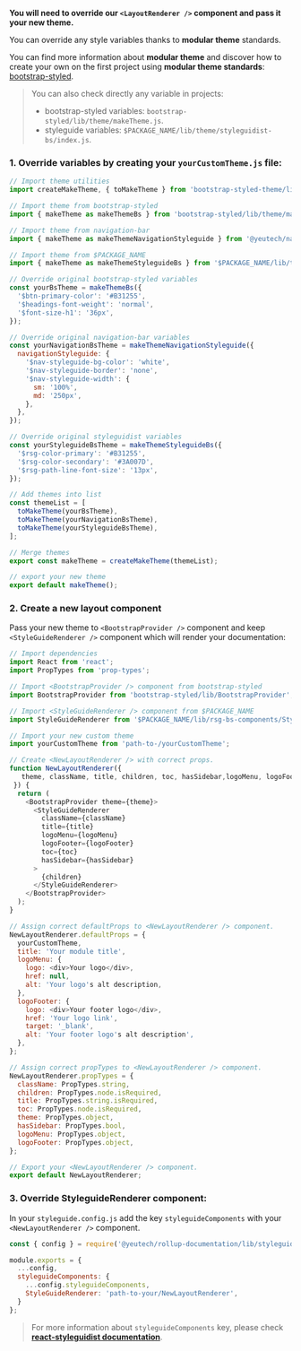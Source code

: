 **You will need to override our `<LayoutRenderer />` component and pass it your new theme.**

You can override any style variables thanks to **modular theme** standards.

You can find more information about **modular theme** and discover how to create your own on the first project using **modular theme standards**: [bootstrap-styled](https://bootstrap-styled.yeutech.com/).

> You can also check directly any variable in projects:
>    * bootstrap-styled variables: `bootstrap-styled/lib/theme/makeTheme.js`.
>    * styleguide variables: `$PACKAGE_NAME/lib/theme/styleguidist-bs/index.js`.

### 1. Override variables by creating your `yourCustomTheme.js` file:

```js static
// Import theme utilities
import createMakeTheme, { toMakeTheme } from 'bootstrap-styled-theme/lib';

// Import theme from bootstrap-styled
import { makeTheme as makeThemeBs } from 'bootstrap-styled/lib/theme/makeTheme';

// Import theme from navigation-bar
import { makeTheme as makeThemeNavigationStyleguide } from '@yeutech/navigation-bar/lib/NavigationStyleguide/theme';

// Import theme from $PACKAGE_NAME
import { makeTheme as makeThemeStyleguideBs } from '$PACKAGE_NAME/lib/theme/styleguidist-bs';

// Override original bootstrap-styled variables
const yourBsTheme = makeThemeBs({
  '$btn-primary-color': '#B31255',
  '$headings-font-weight': 'normal',
  '$font-size-h1': '36px',
});

// Override original navigation-bar variables
const yourNavigationBsTheme = makeThemeNavigationStyleguide({
  navigationStyleguide: {
    '$nav-styleguide-bg-color': 'white',
    '$nav-styleguide-border': 'none',
    '$nav-styleguide-width': {
      sm: '100%',
      md: '250px',
    },
  },
});

// Override original styleguidist variables
const yourStyleguideBsTheme = makeThemeStyleguideBs({
  '$rsg-color-primary': '#B31255',
  '$rsg-color-secondary': '#3A007D',
  '$rsg-path-line-font-size': '13px',
});

// Add themes into list
const themeList = [
  toMakeTheme(yourBsTheme),
  toMakeTheme(yourNavigationBsTheme),
  toMakeTheme(yourStyleguideBsTheme),
];

// Merge themes
export const makeTheme = createMakeTheme(themeList);

// export your new theme
export default makeTheme();
```

### 2. Create a new layout component

Pass your new theme to `<BootstrapProvider />` component and keep `<StyleGuideRenderer />` component which will render your documentation:

```js static
// Import dependencies
import React from 'react';
import PropTypes from 'prop-types';

// Import <BootstrapProvider /> component from bootstrap-styled
import BootstrapProvider from 'bootstrap-styled/lib/BootstrapProvider';

// Import <StyleGuideRenderer /> component from $PACKAGE_NAME
import StyleGuideRenderer from '$PACKAGE_NAME/lib/rsg-bs-components/StyleGuide/StyleGuideRenderer';

// Import your new custom theme
import yourCustomTheme from 'path-to-/yourCustomTheme';

// Create <NewLayoutRenderer /> with correct props.
function NewLayoutRenderer({
   theme, className, title, children, toc, hasSidebar,logoMenu, logoFooter
 }) {
  return (
    <BootstrapProvider theme={theme}>
      <StyleGuideRenderer
        className={className}
        title={title}
        logoMenu={logoMenu}
        logoFooter={logoFooter}
        toc={toc}
        hasSidebar={hasSidebar}
      >
        {children}
      </StyleGuideRenderer>
    </BootstrapProvider>
  );
}

// Assign correct defaultProps to <NewLayoutRenderer /> component.
NewLayoutRenderer.defaultProps = {
  yourCustomTheme,
  title: 'Your module title',
  logoMenu: {
    logo: <div>Your logo</div>,
    href: null,
    alt: 'Your logo's alt description,
  },
  logoFooter: {
    logo: <div>Your footer logo</div>,
    href: 'Your logo link',
    target: '_blank',
    alt: 'Your footer logo's alt description',
  },
};

// Assign correct propTypes to <NewLayoutRenderer /> component.
NewLayoutRenderer.propTypes = {
  className: PropTypes.string,
  children: PropTypes.node.isRequired,
  title: PropTypes.string.isRequired,
  toc: PropTypes.node.isRequired,
  theme: PropTypes.object,
  hasSidebar: PropTypes.bool,
  logoMenu: PropTypes.object,
  logoFooter: PropTypes.object,
};

// Export your <NewLayoutRenderer /> component.
export default NewLayoutRenderer;
```

### 3. Override StyleguideRenderer component:

In your `styleguide.config.js` add the key `styleguideComponents` with your `<NewLayoutRenderer />` component. 

```js static
const { config } = require('@yeutech/rollup-documentation/lib/styleguide.config.js');

module.exports = {
  ...config,
  styleguideComponents: {
    ...config.styleguideComponents,
    StyleGuideRenderer: 'path-to-your/NewLayoutRenderer',
  }
};
```

> For more information about `styleguideComponents` key, please check **[react-styleguidist documentation](https://react-styleguidist.js.org/docs/configuration.html#styleguidecomponents)**.
